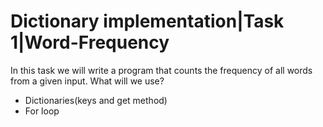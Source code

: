 # Dictionary implementation|Task 1|Word-Frequency

In this task we will write a program that counts the frequency of all words from a given input. 
What will we use?
* Dictionaries(keys and get method)
* For loop
